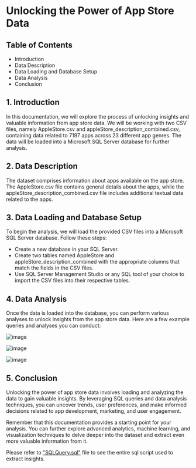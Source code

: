 # Unlocking the Power of App Store Data

## Table of Contents
  - Introduction
  - Data Description
  - Data Loading and Database Setup
  - Data Analysis
  - Conclusion

## 1. Introduction
In this documentation, we will explore the process of unlocking insights and valuable information from app store data. We will be working with two CSV files, namely AppleStore.csv and appleStore_description_combined.csv, containing data related to 7197 apps across 23 different app genres. The data will be loaded into a Microsoft SQL Server database for further analysis.

## 2. Data Description
The dataset comprises information about apps available on the app store. The AppleStore.csv file contains general details about the apps, while the appleStore_description_combined.csv file includes additional textual data related to the apps.

## 3. Data Loading and Database Setup
To begin the analysis, we will load the provided CSV files into a Microsoft SQL Server database. Follow these steps:

-  Create a new database in your SQL Server.
-  Create two tables named AppleStore and appleStore_description_combined with the appropriate columns that match the fields in the CSV files.
-  Use SQL Server Management Studio or any SQL tool of your choice to import the CSV files into their respective tables.

## 4. Data Analysis
Once the data is loaded into the database, you can perform various analyses to unlock insights from the app store data. Here are a few example queries and analyses you can conduct:

![image](https://github.com/sularaperera/AppStore-Analysis-SQL/assets/7954206/9b7eb268-cc73-40cf-945b-14dbb00bf1a1)

![image](https://github.com/sularaperera/AppStore-Analysis-SQL/assets/7954206/911d2f51-0c64-47ae-926e-8924bf7bbe5f)

![image](https://github.com/sularaperera/AppStore-Analysis-SQL/assets/7954206/422558e5-dc00-4e3c-adaa-e9919a4aacfc)


## 5. Conclusion
Unlocking the power of app store data involves loading and analyzing the data to gain valuable insights. By leveraging SQL queries and data analysis techniques, you can uncover trends, user preferences, and make informed decisions related to app development, marketing, and user engagement.

Remember that this documentation provides a starting point for your analysis. You can further explore advanced analytics, machine learning, and visualization techniques to delve deeper into the dataset and extract even more valuable information from it.


Please refer to ["SQLQuery.sql"](https://github.com/sularaperera/AppStore-Analysis-SQL/blob/main/SQLQuery.sql) file to see the entire sql script used to extract insights.
